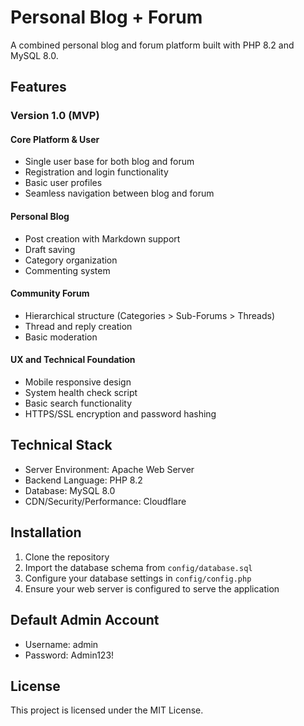 # Personal Blog + Forum

A combined personal blog and forum platform built with PHP 8.2 and MySQL 8.0.

## Features

### Version 1.0 (MVP)

#### Core Platform & User
- Single user base for both blog and forum
- Registration and login functionality
- Basic user profiles
- Seamless navigation between blog and forum

#### Personal Blog
- Post creation with Markdown support
- Draft saving
- Category organization
- Commenting system

#### Community Forum
- Hierarchical structure (Categories > Sub-Forums > Threads)
- Thread and reply creation
- Basic moderation

#### UX and Technical Foundation
- Mobile responsive design
- System health check script
- Basic search functionality
- HTTPS/SSL encryption and password hashing

## Technical Stack

- Server Environment: Apache Web Server
- Backend Language: PHP 8.2
- Database: MySQL 8.0
- CDN/Security/Performance: Cloudflare

## Installation

1. Clone the repository
2. Import the database schema from `config/database.sql`
3. Configure your database settings in `config/config.php`
4. Ensure your web server is configured to serve the application

## Default Admin Account

- Username: admin
- Password: Admin123!

## License

This project is licensed under the MIT License.